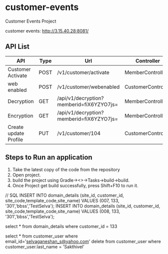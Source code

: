 # customer-events

Customer Events Project

customer events: http://3.15.40.28:8081/

## API List
| API	| Type	| Url					| Controller|
| ----	| ---	| --					| ----------|
| Customer Activate | POST| /v1/customer/activate|  MemberController|
| web enabled| POST|  /v1/customer/webenabled| CustomerController|
| Decryption| GET| /api/v1/decryption?memberid=fiX6YZYO7js=| MemberController|
| Encryption| GET| /api/v1/decryption?memberid=fiX6YZYO7js=| MemberController|
| Create update Profile| PUT| /v1/customer/104| CustomerController|

## Steps to Run an application
1. Take the latest copy of the code from the repository
2. Open project.
3. build the project using Gradle-><<Project>>->Tasks->build->build.
4. Once Project get build successfully, press Shift+F10 to run it.

// SQL
INSERT INTO domain_details (site_id, customer_id, site_code,template_code,site_name)
VALUES (007, 133, '301','bbss','TestSelva');
INSERT INTO domain_details (site_id, customer_id, site_code,template_code,site_name)
VALUES (008, 133, '301','bbss','TestSelva');

select * from domain_details where customer_id = 133

select * from customer_user where email_id='selvaganeshan_s@yahoo.com'
delete from customer_user where customer_user.last_name = 'Sakthivel'